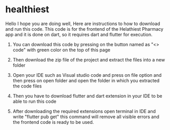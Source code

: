 # healthiest
 Hello I hope you are doing well, Here are instructions to how to download and run this code.
 This code is for the frontend of the Helathiest Pharmacy app and it is done on dart, so it requires dart and flutter for execution.
 
1) You can download this code by pressing on the button named as "<> code" with green color on the top of this page
 
2) Then download the zip file of the project and extract the files into a new folder
 
3) Open your IDE such as Visual studio code and press on file option and then press on open folder and open the folder in which you extracted the code files
 
4) Then you have to download flutter and dart extension in your IDE to be able to run this code
 
5) After downloading the required extensions open terminal in IDE and write "flutter pub get" this command will remove all visible errors and the frontend code is ready to be used.
 
